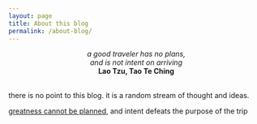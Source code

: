 ```yaml
---
layout: page
title: About this blog
permalink: /about-blog/
---
```


<center>
<i>
    a good traveler has no plans, <br/>
    and is not intent on arriving<br/>
</i>
    <b> Lao Tzu, Tao Te Ching </b>
</center>

<br/>

there is no point to this blog. it is a random stream of thought and ideas.

[greatness cannot be planned](https://www.youtube.com/watch?v=dXQPL9GooyI), and
intent defeats the purpose of the trip

